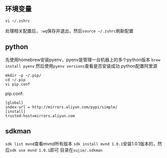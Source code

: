 ## 环境变量

```Shell
vi ~/.zshrc
```
处理相关配置后，`:wq`保存并退出，然后`source ~/.zshrc`刷新配置
## python

先使用homebrew安装pyenv，pyenv是管理一台机器上的多个python版本
`brew install pyenv`
然后使用`pyenv versions`查看是否安装成功
python配置阿里源
```Shell
mkdir -p ~/.pip/
cd ~/.pip
vi pip.conf
```
pip.conf:
```Plain
[global]
index-url = http://mirrors.aliyun.com/pypi/simple/
[install]
trusted-host=mirrors.aliyun.com 
```
## sdkman

`sdk list mvnd`查看mvnd所有版本
`sdk install mvnd 1.0.1`安装1.0.1版本的，然后`sdk use mvnd 1.0.1`即可
目录在`sujie/.sdkman`